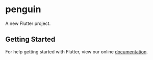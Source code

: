 # penguin

A new Flutter project.

## Getting Started

For help getting started with Flutter, view our online
[documentation](http://flutter.io/).
